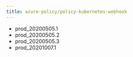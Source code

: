 ```yaml
---
title: azure-policy/policy-kubernetes-webhook
---
```

- prod_20200505.1
- prod_20200505.2
- prod_20200505.3
- prod_20201007.1
